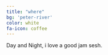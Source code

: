 ```yaml
---
title: "where"
bg: 'peter-river'
color: white
fa-icon: coffee
---
```


Day and Night, i love a good jam sesh.
